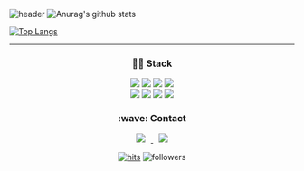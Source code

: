 
![header](https://capsule-render.vercel.app/api?type=Rounded&color=auto&height=200&section=header&text=Hi,I’m&#64;guma_zz&fontSize=50)
![Anurag's github stats](https://github-readme-stats.vercel.app/api?username=ohbyul&show_icons=true&theme=radical) 

[![Top Langs](https://github-readme-stats.vercel.app/api/top-langs/?username=DevJoeYC&layout=compact&theme=dracula)](https://github.com/metleeha)

<hr>

<div align=center><h3>👨‍🔧 Stack</h3>

<img src="https://img.shields.io/badge/java-007396?style=for-the-badge&logo=java&logoColor=white">
<img src="https://img.shields.io/badge/Python-3776AB?style=for-the-badge&logo=Python&logoColor=white">
<img src="https://img.shields.io/badge/JavaScript-F7DF1E?style=for-the-badge&logo=JavaScript&logoColor=white">
<img src="https://img.shields.io/badge/MySQL-4479A1?style=for-the-badge&logo=MySQL&logoColor=white">
<br>
<img src="https://img.shields.io/badge/html5-E34F26?style=for-the-badge&logo=html5&logoColor=white">
<img src="https://img.shields.io/badge/css-1572B6?style=for-the-badge&logo=css3&logoColor=white">
<img src="https://img.shields.io/badge/Eclipse IDE-2C2255?style=for-the-badge&logo=Eclipse IDE&logoColor=white">
<img src="https://img.shields.io/badge/GitHub-181717?style=for-the-badge&logo=GitHub&logoColor=white">
<h3>:wave: Contact</h3>
</a> <a href="https://instagram.com/guma_zz">
    <img 
        src="http://img.shields.io/badge/-Instagram-black?style=flat&logo=Instagram&link=https://instagram.com/guma_zz/"
        style="height : auto; margin-left : 10px; margin-right : 10px;"/>
</a> <a href="mailto:qweaszx2122@gmail.com">
    <img 
        src="https://img.shields.io/badge/Gmail-d14836?style=flat-square&logo=Gmail&logoColor=white&link=mailto:qweaszx2122@gmail.com"
        style="height : auto; margin-left : 10px; margin-right : 10px;"/>
</a>

[![hits](https://hits.seeyoufarm.com/api/count/incr/badge.svg?url=https%3A%2F%2Fgithub.com%2FDevJoeYC&count_bg=%237A7A7A&title_bg=%23FFADCC&icon=reverbnation.svg&icon_color=%23FF0000&title=hits&edge_flat=false)](https://hits.seeyoufarm.com)
![followers](https://img.shields.io/github/followers/DevJoeYC?style=social)
</div>
